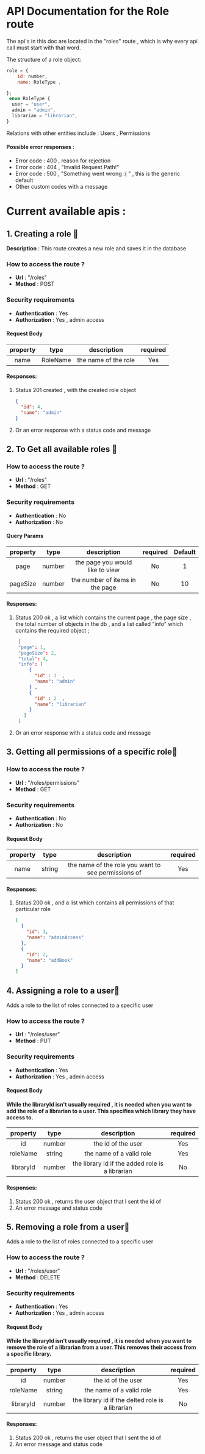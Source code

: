 # API Documentation for the Role route

The api's in this doc are located in the "roles" route , which is why every api call must start with that word.

The structure of a role object:

```javascript
role = {
    id: number,
    name: RoleType ,

};
 enum RoleType {
  user = "user",
  admin = "admin",
  librarian = "librarian",
}
```

Relations with other entities include : Users , Permissions

#### Possible error responses :

- Error code : 400 , reason for rejection
- Error code : 404 , "Invalid Request Path!"
- Error code : 500 , "Something went wrong :( " , this is the generic default
- Other custom codes with a message

# Current available apis :

## 1. Creating a role 🎈

**Description** : This route creates a new role and saves it in the database

### How to access the route ?

- **Url** : "/roles"
- **Method** : POST

### Security requirements

- **Authentication** : Yes
- **Authorization** : Yes , admin access

#### Request Body

| **property** | **type** |   **description**    | **required** |
| :----------: | :------: | :------------------: | :----------: |
|     name     | RoleName | the name of the role |     Yes      |

#### Responses:

1. Status 201 created , with the created role object

   ```json
   {
     "id": 4,
     "name": "admin"
   }
   ```

1. Or an error response with a status code and message

## 2. To Get all available roles 🎈

### How to access the route ?

- **Url** : "/roles"
- **Method** : GET

### Security requirements

- **Authentication** : No
- **Authorization** : No

#### Query Params

| **property** | **type** |         **description**         | **required** | **Default** |
| :----------: | :------: | :-----------------------------: | :----------: | :---------: |
|     page     |  number  | the page you would like to view |      No      |      1      |
|   pageSize   |  number  | the number of items in the page |      No      |     10      |

#### Responses:

1. Status 200 ok , a list which contains the current page , the page size , the total number of objects in the db , and a list called "info" which contains the required object ;

   ```json
    [
    "page": 1,
    "pageSize": 2,
    "total": 4,
    "info": [
        {
          "id" : 1  ,
          "name": "admin"
        } ,
        {
          "id" : 2  ,
          "name": "librarian"
        }
      ]
    ]
   ```

1. Or an error response with a status code and message

## 3. Getting all permissions of a specific role🎈

### How to access the route ?

- **Url** : "/roles/permissions"
- **Method** : GET

### Security requirements

- **Authentication** : No
- **Authorization** : No

#### Request Body

| **property** | **type** |                   **description**                   | **required** |
| :----------: | :------: | :-------------------------------------------------: | :----------: |
|     name     |  string  | the name of the role you want to see permissions of |     Yes      |

#### Responses:

1. Status 200 ok , and a list which contains all permissions of that particular role

   ```json
   [
     {
       "id": 1,
       "name": "adminAccess"
     },
     {
       "id": 2,
       "name": "addBook"
     }
   ]
   ```

## 4. Assigning a role to a user🎈

Adds a role to the list of roles connected to a specific user

### How to access the route ?

- **Url** : "/roles/user"
- **Method** : PUT

### Security requirements

- **Authentication** : Yes
- **Authorization** : Yes , admin access

#### Request Body

#### While the libraryId isn't usually required , it is needed when you want to add the role of a librarian to a user. This specifies which library they have access to.

| **property** | **type** |                 **description**                 | **required** |
| :----------: | :------: | :---------------------------------------------: | :----------: |
|      id      |  number  |               the id of the user                |     Yes      |
|   roleName   |  string  |            the name of a valid role             |     Yes      |
|  libraryId   |  number  | the library id if the added role is a librarian |      No      |

#### Responses:

1. Status 200 ok , returns the user object that I sent the id of
1. An error message and status code

## 5. Removing a role from a user🎈

Adds a role to the list of roles connected to a specific user

### How to access the route ?

- **Url** : "/roles/user"
- **Method** : DELETE

### Security requirements

- **Authentication** : Yes
- **Authorization** : Yes , admin access

#### Request Body

#### While the libraryId isn't usually required , it is needed when you want to remove the role of a librarian from a user. This removes their access from a specific library.

| **property** | **type** |                 **description**                  | **required** |
| :----------: | :------: | :----------------------------------------------: | :----------: |
|      id      |  number  |                the id of the user                |     Yes      |
|   roleName   |  string  |             the name of a valid role             |     Yes      |
|  libraryId   |  number  | the library id if the delted role is a librarian |      No      |

#### Responses:

1. Status 200 ok , returns the user object that I sent the id of
1. An error message and status code
